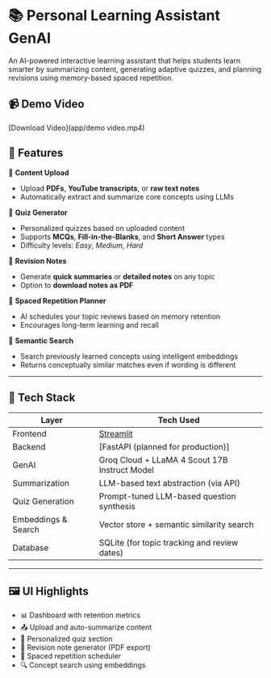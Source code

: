 # 📚 Personal Learning Assistant GenAI

An AI-powered interactive learning assistant that helps students learn smarter by summarizing content, generating adaptive quizzes, and planning revisions using memory-based spaced repetition.
## 📹 Demo Video
[Download Video](app/demo video.mp4)


## 🚀 Features

🔹 **Content Upload**
- Upload **PDFs**, **YouTube transcripts**, or **raw text notes**
- Automatically extract and summarize core concepts using LLMs

🔹 **Quiz Generator**
- Personalized quizzes based on uploaded content
- Supports **MCQs**, **Fill-in-the-Blanks**, and **Short Answer** types
- Difficulty levels: *Easy*, *Medium*, *Hard*

🔹 **Revision Notes**
- Generate **quick summaries** or **detailed notes** on any topic
- Option to **download notes as PDF**

🔹 **Spaced Repetition Planner**
- AI schedules your topic reviews based on memory retention
- Encourages long-term learning and recall

🔹 **Semantic Search**
- Search previously learned concepts using intelligent embeddings
- Returns conceptually similar matches even if wording is different

---

## 🧠 Tech Stack

| Layer              | Tech Used                                   |
|-------------------|----------------------------------------------|
| Frontend          | [Streamlit](https://streamlit.io)            |
| Backend           | [FastAPI (planned for production)]           |
| GenAI             | Groq Cloud + LLaMA 4 Scout 17B Instruct Model |
| Summarization     | LLM-based text abstraction (via API)         |
| Quiz Generation   | Prompt-tuned LLM-based question synthesis     |
| Embeddings & Search | Vector store + semantic similarity search |
| Database          | SQLite (for topic tracking and review dates) |

---

## 🖼️ UI Highlights

- 📊 Dashboard with retention metrics  
- 📤 Upload and auto-summarize content  
- 🧠 Personalized quiz section  
- 📝 Revision note generator (PDF export)  
- 🔁 Spaced repetition scheduler  
- 🔍 Concept search using embeddings  



